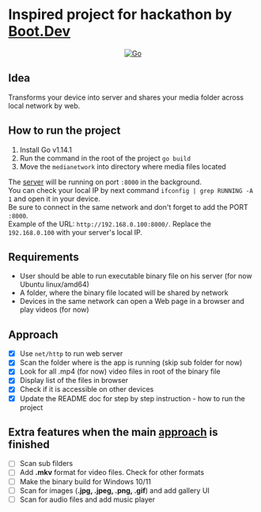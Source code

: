 # Inspired project for hackathon by [Boot.Dev](https://www.boot.dev/)

<p align="center">
  <a href="https://go.dev/" target="_blank">
    <img src="https://img.shields.io/badge/Go-v1.14.1-007d9c" alt="Go">
  </a>
</p>

## Idea

Transforms your device into server and shares your media folder across local network by web.

## How to run the project

1. Install Go v1.14.1
2. Run the command in the root of the project `go build`
3. Move the `medianetwork` into directory where media files located

The [server](http://127.0.0.1:8000) will be running on port `:8000` in the background.<br>
You can check your local IP by next command `ifconfig | grep RUNNING -A 1` and open it in your device.<br>
Be sure to connect in the same network and don't forget to add the PORT `:8000`.<br>
Example of the URL: `http://192.168.0.100:8000/`. Replace the `192.168.0.100` with your server's local IP.

## Requirements

- User should be able to run executable binary file on his server (for now Ubuntu linux/amd64)
- A folder, where the binary file located will be shared by network
- Devices in the same network can open a Web page in a browser and play videos (for now)

## Approach

- [x] Use `net/http` to run web server
- [x] Scan the folder where is the app is running (skip sub folder for now)
- [x] Look for all .mp4 (for now) video files in root of the binary file
- [x] Display list of the files in browser
- [x] Check if it is accessible on other devices
- [x] Update the README doc for step by step instruction - how to run the project

## Extra features when the main [approach](#Approach) is finished

- [ ] Scan sub filders
- [ ] Add **.mkv** format for video files. Check for other formats
- [ ] Make the binary build for Windows 10/11
- [ ] Scan for images (**.jpg, .jpeg, .png, .gif**) and add gallery UI
- [ ] Scan for audio files and add music player

